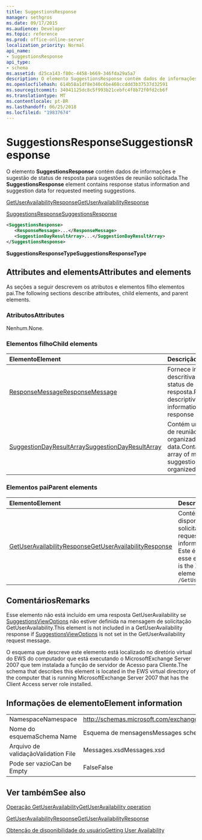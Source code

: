 ```yaml
---
title: SuggestionsResponse
manager: sethgros
ms.date: 09/17/2015
ms.audience: Developer
ms.topic: reference
ms.prod: office-online-server
localization_priority: Normal
api_name:
- SuggestionsResponse
api_type:
- schema
ms.assetid: d25ca143-f80c-4458-b669-346fda29a5a7
description: O elemento SuggestionsResponse contém dados de informações e sugestão de status de resposta para sugestões de reunião solicitada.
ms.openlocfilehash: 614b58a1df8e340c6be468ccddd3b37537d32591
ms.sourcegitcommit: 34041125dc8c5f993b21cebfc4f8b72f0fd2cb6f
ms.translationtype: MT
ms.contentlocale: pt-BR
ms.lasthandoff: 06/25/2018
ms.locfileid: "19837674"
---
```

# <a name="suggestionsresponse"></a><span data-ttu-id="0400e-103">SuggestionsResponse</span><span class="sxs-lookup"><span data-stu-id="0400e-103">SuggestionsResponse</span></span>

<span data-ttu-id="0400e-104">O elemento **SuggestionsResponse** contém dados de informações e sugestão de status de resposta para sugestões de reunião solicitada.</span><span class="sxs-lookup"><span data-stu-id="0400e-104">The **SuggestionsResponse** element contains response status information and suggestion data for requested meeting suggestions.</span></span> 
  
[<span data-ttu-id="0400e-105">GetUserAvailabilityResponse</span><span class="sxs-lookup"><span data-stu-id="0400e-105">GetUserAvailabilityResponse</span></span>](getuseravailabilityresponse.md)
  
[<span data-ttu-id="0400e-106">SuggestionsResponse</span><span class="sxs-lookup"><span data-stu-id="0400e-106">SuggestionsResponse</span></span>](suggestionsresponse.md)
  
```xml
<SuggestionsResponse>
   <ResponseMessage>...</ResponseMessage>
   <SuggestionDayResultArray>...</SuggestionDayResultArray>
</SuggestionsResponse>
```

 <span data-ttu-id="0400e-107">**SuggestionsResponseType**</span><span class="sxs-lookup"><span data-stu-id="0400e-107">**SuggestionsResponseType**</span></span>
## <a name="attributes-and-elements"></a><span data-ttu-id="0400e-108">Attributes and elements</span><span class="sxs-lookup"><span data-stu-id="0400e-108">Attributes and elements</span></span>

<span data-ttu-id="0400e-109">As seções a seguir descrevem os atributos e elementos filho elementos pai.</span><span class="sxs-lookup"><span data-stu-id="0400e-109">The following sections describe attributes, child elements, and parent elements.</span></span>
  
### <a name="attributes"></a><span data-ttu-id="0400e-110">Atributos</span><span class="sxs-lookup"><span data-stu-id="0400e-110">Attributes</span></span>

<span data-ttu-id="0400e-111">Nenhum.</span><span class="sxs-lookup"><span data-stu-id="0400e-111">None.</span></span>
  
### <a name="child-elements"></a><span data-ttu-id="0400e-112">Elementos filho</span><span class="sxs-lookup"><span data-stu-id="0400e-112">Child elements</span></span>

|<span data-ttu-id="0400e-113">**Elemento**</span><span class="sxs-lookup"><span data-stu-id="0400e-113">**Element**</span></span>|<span data-ttu-id="0400e-114">**Descrição**</span><span class="sxs-lookup"><span data-stu-id="0400e-114">**Description**</span></span>|
|:-----|:-----|
|[<span data-ttu-id="0400e-115">ResponseMessage</span><span class="sxs-lookup"><span data-stu-id="0400e-115">ResponseMessage</span></span>](responsemessage.md) <br/> |<span data-ttu-id="0400e-116">Fornece informações descritivas sobre o status de resposta.</span><span class="sxs-lookup"><span data-stu-id="0400e-116">Provides descriptive information about the response status.</span></span>  <br/> |
|[<span data-ttu-id="0400e-117">SuggestionDayResultArray</span><span class="sxs-lookup"><span data-stu-id="0400e-117">SuggestionDayResultArray</span></span>](suggestiondayresultarray.md) <br/> |<span data-ttu-id="0400e-118">Contém uma matriz de reunião sugestões organizados por data.</span><span class="sxs-lookup"><span data-stu-id="0400e-118">Contains an array of meeting suggestions organized by date.</span></span>  <br/> |
   
### <a name="parent-elements"></a><span data-ttu-id="0400e-119">Elementos pai</span><span class="sxs-lookup"><span data-stu-id="0400e-119">Parent elements</span></span>

|<span data-ttu-id="0400e-120">**Elemento**</span><span class="sxs-lookup"><span data-stu-id="0400e-120">**Element**</span></span>|<span data-ttu-id="0400e-121">**Descrição**</span><span class="sxs-lookup"><span data-stu-id="0400e-121">**Description**</span></span>|
|:-----|:-----|
|[<span data-ttu-id="0400e-122">GetUserAvailabilityResponse</span><span class="sxs-lookup"><span data-stu-id="0400e-122">GetUserAvailabilityResponse</span></span>](getuseravailabilityresponse.md) <br/> |<span data-ttu-id="0400e-123">Contém informações de disponibilidade dos usuários solicitada.</span><span class="sxs-lookup"><span data-stu-id="0400e-123">Contains the requested users' availability information.</span></span>  <br/> <span data-ttu-id="0400e-124">Este é a expressão XPath para esse elemento:</span><span class="sxs-lookup"><span data-stu-id="0400e-124">The following is the XPath expression to this element:</span></span>  <br/>  `/GetUserAvailabilityResponse` <br/> |
   
## <a name="remarks"></a><span data-ttu-id="0400e-125">Comentários</span><span class="sxs-lookup"><span data-stu-id="0400e-125">Remarks</span></span>

<span data-ttu-id="0400e-126">Esse elemento não está incluído em uma resposta GetUserAvailability se [SuggestionsViewOptions](suggestionsviewoptions.md) não estiver definida na mensagem de solicitação GetUserAvailability.</span><span class="sxs-lookup"><span data-stu-id="0400e-126">This element is not included in a GetUserAvailability response if [SuggestionsViewOptions](suggestionsviewoptions.md) is not set in the GetUserAvailability request message.</span></span> 
  
<span data-ttu-id="0400e-127">O esquema que descreve este elemento está localizado no diretório virtual do EWS do computador que está executando o MicrosoftExchange Server 2007 que tem instalada a função de servidor de Acesso para Cliente.</span><span class="sxs-lookup"><span data-stu-id="0400e-127">The schema that describes this element is located in the EWS virtual directory of the computer that is running MicrosoftExchange Server 2007 that has the Client Access server role installed.</span></span>
  
## <a name="element-information"></a><span data-ttu-id="0400e-128">Informações de elemento</span><span class="sxs-lookup"><span data-stu-id="0400e-128">Element information</span></span>

|||
|:-----|:-----|
|<span data-ttu-id="0400e-129">Namespace</span><span class="sxs-lookup"><span data-stu-id="0400e-129">Namespace</span></span>  <br/> |http://schemas.microsoft.com/exchange/services/2006/messages  <br/> |
|<span data-ttu-id="0400e-130">Nome do esquema</span><span class="sxs-lookup"><span data-stu-id="0400e-130">Schema Name</span></span>  <br/> |<span data-ttu-id="0400e-131">Esquema de mensagens</span><span class="sxs-lookup"><span data-stu-id="0400e-131">Messages schema</span></span>  <br/> |
|<span data-ttu-id="0400e-132">Arquivo de validação</span><span class="sxs-lookup"><span data-stu-id="0400e-132">Validation File</span></span>  <br/> |<span data-ttu-id="0400e-133">Messages.xsd</span><span class="sxs-lookup"><span data-stu-id="0400e-133">Messages.xsd</span></span>  <br/> |
|<span data-ttu-id="0400e-134">Pode ser vazio</span><span class="sxs-lookup"><span data-stu-id="0400e-134">Can be Empty</span></span>  <br/> |<span data-ttu-id="0400e-135">False</span><span class="sxs-lookup"><span data-stu-id="0400e-135">False</span></span>  <br/> |
   
## <a name="see-also"></a><span data-ttu-id="0400e-136">Ver também</span><span class="sxs-lookup"><span data-stu-id="0400e-136">See also</span></span>



[<span data-ttu-id="0400e-137">Operação GetUserAvailability</span><span class="sxs-lookup"><span data-stu-id="0400e-137">GetUserAvailability operation</span></span>](getuseravailability-operation.md)
  
[<span data-ttu-id="0400e-138">GetUserAvailabilityResponse</span><span class="sxs-lookup"><span data-stu-id="0400e-138">GetUserAvailabilityResponse</span></span>](getuseravailabilityresponse.md)


[<span data-ttu-id="0400e-139">Obtenção de disponibilidade do usuário</span><span class="sxs-lookup"><span data-stu-id="0400e-139">Getting User Availability</span></span>](http://msdn.microsoft.com/library/d4133fcb-9b0f-4e6b-aadf-a389da83516a%28Office.15%29.aspx)

